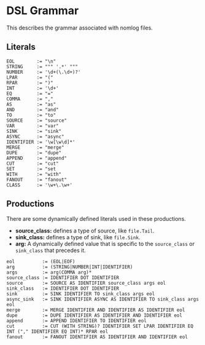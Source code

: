 # DSL Grammar
This describes the grammar associated with nomlog files.

## Literals

```
EOL        := "\n"
STRING     := """ '.*' """
NUMBER     := '\d+(\.\d+)?'
LPAR       := "("
RPAR       := ")"
INT        := '\d+'
EQ         := "="
COMMA      := ","
AS         := "as"
AND        := "and"
TO         := "to"
SOURCE     := "source"
VAR        := "var"
SINK       := "sink"
ASYNC      := "async"
IDENTIFIER := '\w[\w\d]*'
MERGE      := "merge"
DUPE       := "dupe"
APPEND     := "append"
CUT        := "cut"
SET        := "set
WITH       := "with"
FANOUT     := "fanout"
CLASS      := '\w+\.\w+'
```

## Productions
There are some dynamically defined literals used in these productions.
* **source_class:** defines a type of source, like `file.Tail`.
* **sink_class:** defines a type of sink, like `file.Sink`.
* **arg:** A dynamically defined value that is specific to the `source_class` or `sink_class` that precedes it.

```
eol          := (EOL|EOF)
arg          := (STRING|NUMBER|INT|IDENTIFIER)
args         := arg(COMMA arg)*
source_class := IDENTIFIER DOT IDENTIFIER
source       := SOURCE AS IDENTIFIER source_class args eol
sink_class   := IDENTIFIER DOT IDENTIFIER
sink         := SINK IDENTIFIER TO sink_class args eol
async_sink   := SINK IDENTIFIER ASYNC AS IDENTIFIER TO sink_class args eol
merge        := MERGE IDENTIFIER AND IDENTIFIER AS IDENTIFIER eol
dupe         := DUPE IDENTIFIER AS IDENTIFIER AND IDENTIFIER eol
append       := APPEND IDENTIFIER TO IDENTIFIER eol
cut          := CUT (WITH STRING)? IDENTIFIER SET LPAR IDENTIFIER EQ INT ("," IDENTIFIER EQ INT)* RPAR eol
fanout       := FANOUT IDENTIFIER AS IDENTIFIER AND IDENTIFIER eol
```
